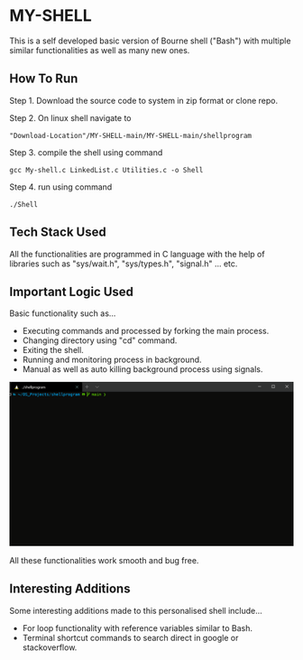 # MY-SHELL
This is a self developed basic version of Bourne shell ("Bash") with multiple similar functionalities as well as many new ones.

## How To Run
Step 1. Download the source code to system in zip format or clone repo.

Step 2. On linux shell navigate to 
```
"Download-Location"/MY-SHELL-main/MY-SHELL-main/shellprogram
```
Step 3. compile the shell using command 
```
gcc My-shell.c LinkedList.c Utilities.c -o Shell
```
Step 4. run using command 
```
./Shell
```

## Tech Stack Used
All the functionalities are programmed in C language with the help of libraries such as "sys/wait.h", "sys/types.h", "signal.h" ... etc.

## Important Logic Used
Basic functionality such as... 
* Executing commands and processed by forking the main process.
* Changing directory using "cd" command.
* Exiting the shell.
* Running and monitoring process in background.
* Manual as well as auto killing background process using signals.

![Shell Demo](DEMO/test1.gif)

All these functionalities work smooth and bug free.

## Interesting Additions
Some interesting additions made to this personalised shell include...
* For loop functionality with reference variables similar to Bash.
* Terminal shortcut commands to search direct in google or stackoverflow.
